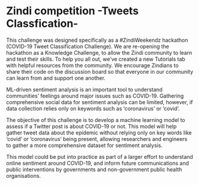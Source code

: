 # Zindi competition -Tweets Classfication-
This challenge was designed specifically as a #ZindiWeekendz hackathon (COVID-19 Tweet Classification Challenge). We are re-opening the hackathon as a Knowledge Challenge, to allow the Zindi community to learn and test their skills. To help you all out, we’ve created a new Tutorials tab with helpful resources from the community. We encourage Zindians to share their code on the discussion board so that everyone in our community can learn from and support one another.

ML-driven sentiment analysis is an important tool to understand communities’ feelings around major issues such as COVID-19. Gathering comprehensive social data for sentiment analysis can be limited, however, if data collection relies only on keywords such as ‘coronavirus’ or ‘covid’.

The objective of this challenge is to develop a machine learning model to assess if a Twitter post is about COVID-19 or not. This model will help gather tweet data about the epidemic without relying only on key words like ‘covid’ or ‘coronavirus’ being present, allowing researchers and engineers to gather a more comprehensive dataset for sentiment analysis.

This model could be put into practice as part of a larger effort to understand online sentiment around COVID-19, and inform future communications and public interventions by governments and non-government public health organisations.

